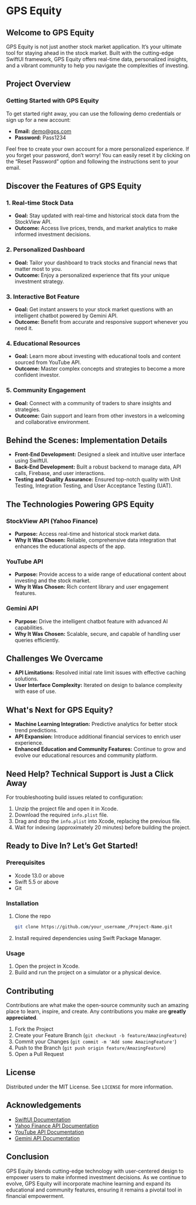 # GPS Equity

## Welcome to GPS Equity

GPS Equity is not just another stock market application. It’s your ultimate tool for staying ahead in the stock market. Built with the cutting-edge SwiftUI framework, GPS Equity offers real-time data, personalized insights, and a vibrant community to help you navigate the complexities of investing.

## Project Overview

### Getting Started with GPS Equity

To get started right away, you can use the following demo credentials or sign up for a new account:

- **Email:** demo@gps.com
- **Password:** Pass1234

Feel free to create your own account for a more personalized experience. If you forget your password, don’t worry! You can easily reset it by clicking on the “Reset Password” option and following the instructions sent to your email.

## Discover the Features of GPS Equity

### 1. Real-time Stock Data

- **Goal:** Stay updated with real-time and historical stock data from the StockView API.
- **Outcome:** Access live prices, trends, and market analytics to make informed investment decisions.

### 2. Personalized Dashboard

- **Goal:** Tailor your dashboard to track stocks and financial news that matter most to you.
- **Outcome:** Enjoy a personalized experience that fits your unique investment strategy.

### 3. Interactive Bot Feature

- **Goal:** Get instant answers to your stock market questions with an intelligent chatbot powered by Gemini API.
- **Outcome:** Benefit from accurate and responsive support whenever you need it.

### 4. Educational Resources

- **Goal:** Learn more about investing with educational tools and content sourced from YouTube API.
- **Outcome:** Master complex concepts and strategies to become a more confident investor.

### 5. Community Engagement

- **Goal:** Connect with a community of traders to share insights and strategies.
- **Outcome:** Gain support and learn from other investors in a welcoming and collaborative environment.

## Behind the Scenes: Implementation Details

- **Front-End Development:** Designed a sleek and intuitive user interface using SwiftUI.
- **Back-End Development:** Built a robust backend to manage data, API calls, Firebase, and user interactions.
- **Testing and Quality Assurance:** Ensured top-notch quality with Unit Testing, Integration Testing, and User Acceptance Testing (UAT).

## The Technologies Powering GPS Equity

### StockView API (Yahoo Finance)

- **Purpose:** Access real-time and historical stock market data.
- **Why It Was Chosen:** Reliable, comprehensive data integration that enhances the educational aspects of the app.

### YouTube API

- **Purpose:** Provide access to a wide range of educational content about investing and the stock market.
- **Why It Was Chosen:** Rich content library and user engagement features.

### Gemini API

- **Purpose:** Drive the intelligent chatbot feature with advanced AI capabilities.
- **Why It Was Chosen:** Scalable, secure, and capable of handling user queries efficiently.

## Challenges We Overcame

- **API Limitations:** Resolved initial rate limit issues with effective caching solutions.
- **User Interface Complexity:** Iterated on design to balance complexity with ease of use.

## What's Next for GPS Equity?

- **Machine Learning Integration:** Predictive analytics for better stock trend predictions.
- **API Expansion:** Introduce additional financial services to enrich user experience.
- **Enhanced Education and Community Features:** Continue to grow and evolve our educational resources and community platform.

## Need Help? Technical Support is Just a Click Away

For troubleshooting build issues related to configuration:
1. Unzip the project file and open it in Xcode.
2. Download the required `info.plist` file.
3. Drag and drop the `info.plist` into Xcode, replacing the previous file.
4. Wait for indexing (approximately 20 minutes) before building the project.

## Ready to Dive In? Let’s Get Started!

### Prerequisites

- Xcode 13.0 or above
- Swift 5.5 or above
- Git

### Installation

1. Clone the repo
   ```sh
   git clone https://github.com/your_username_/Project-Name.git
   ```
2. Install required dependencies using Swift Package Manager.

### Usage

1. Open the project in Xcode.
2. Build and run the project on a simulator or a physical device.

## Contributing

Contributions are what make the open-source community such an amazing place to learn, inspire, and create. Any contributions you make are **greatly appreciated**.

1. Fork the Project
2. Create your Feature Branch (`git checkout -b feature/AmazingFeature`)
3. Commit your Changes (`git commit -m 'Add some AmazingFeature'`)
4. Push to the Branch (`git push origin feature/AmazingFeature`)
5. Open a Pull Request

## License

Distributed under the MIT License. See `LICENSE` for more information.

## Acknowledgements

- [SwiftUI Documentation](https://developer.apple.com/documentation/swiftui/)
- [Yahoo Finance API Documentation](https://www.yahoofinanceapi.com/)
- [YouTube API Documentation](https://developers.google.com/youtube)
- [Gemini API Documentation](https://docs.gemini.com/rest-api/)

## Conclusion

GPS Equity blends cutting-edge technology with user-centered design to empower users to make informed investment decisions. As we continue to evolve, GPS Equity will incorporate machine learning and expand its educational and community features, ensuring it remains a pivotal tool in financial empowerment.
